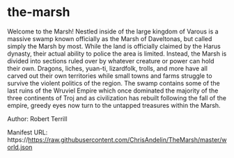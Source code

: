 # the-marsh
Welcome to the Marsh!
Nestled inside of the large kingdom of Varous is a massive swamp known officially as the Marsh of Daveltonas, but called simply the Marsh by most. While the land is officially claimed by the Harus dynasty, their actual ability to police the area is limited. Instead, the Marsh is divided into sections ruled over by whatever creature or power can hold their own. Dragons, liches, yuan-ti, lizardfolk, trolls, and more have all carved out their own territories while small towns and farms struggle to survive the violent politics of the region. The swamp contains some of the last ruins of the Wruviel Empire which once dominated the majority of the three continents of Troj and as civilization has rebuilt following the fall of the empire, greedy eyes now turn to the untapped treasures within the Marsh.

Author: Robert Terrill

Manifest URL: https://https://raw.githubusercontent.com/ChrisAndelin/TheMarsh/master/world.json
